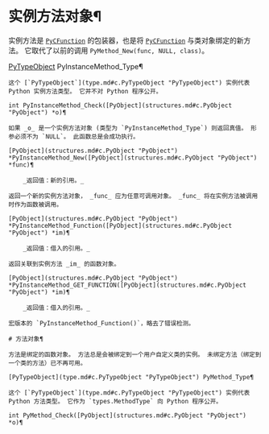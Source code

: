 # 实例方法对象¶

实例方法是 [`PyCFunction`](structures.md#c.PyCFunction "PyCFunction") 的包装器，也是将 [`PyCFunction`](structures.md#c.PyCFunction "PyCFunction") 与类对象绑定的新方法。 它取代了以前的调用 `PyMethod_New(func, NULL, class)`。

[PyTypeObject](type.md#c.PyTypeObject "PyTypeObject") PyInstanceMethod_Type¶  

    

~~~
这个 [`PyTypeObject`](type.md#c.PyTypeObject "PyTypeObject") 实例代表 Python 实例方法类型。 它并不对 Python 程序公开。

int PyInstanceMethod_Check([PyObject](structures.md#c.PyObject "PyObject") *o)¶  
~~~
    

~~~
如果 _o_ 是一个实例方法对象 (类型为 `PyInstanceMethod_Type`) 则返回真值。 形参必须不为 `NULL`。 此函数总是会成功执行。

[PyObject](structures.md#c.PyObject "PyObject") *PyInstanceMethod_New([PyObject](structures.md#c.PyObject "PyObject") *func)¶  

    _返回值：新的引用。_

返回一个新的实例方法对象， _func_ 应为任意可调用对象。 _func_ 将在实例方法被调用时作为函数被调用。

[PyObject](structures.md#c.PyObject "PyObject") *PyInstanceMethod_Function([PyObject](structures.md#c.PyObject "PyObject") *im)¶  

    _返回值：借入的引用。_

返回关联到实例方法 _im_ 的函数对象。

[PyObject](structures.md#c.PyObject "PyObject") *PyInstanceMethod_GET_FUNCTION([PyObject](structures.md#c.PyObject "PyObject") *im)¶  

    _返回值：借入的引用。_

宏版本的 `PyInstanceMethod_Function()`，略去了错误检测。

# 方法对象¶

方法是绑定的函数对象。 方法总是会被绑定到一个用户自定义类的实例。 未绑定方法（绑定到一个类的方法）已不再可用。

[PyTypeObject](type.md#c.PyTypeObject "PyTypeObject") PyMethod_Type¶  
~~~
    

~~~
这个 [`PyTypeObject`](type.md#c.PyTypeObject "PyTypeObject") 实例代表 Python 方法类型。 它作为 `types.MethodType` 向 Python 程序公开。

int PyMethod_Check([PyObject](structures.md#c.PyObject "PyObject") *o)¶  
~~~
    

~~~
